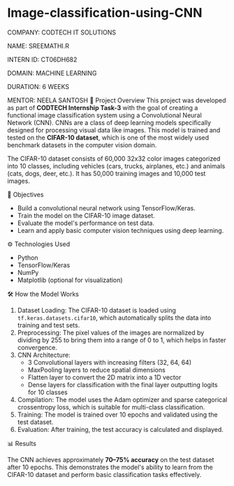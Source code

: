 # Image-classification-using-CNN

COMPANY: CODTECH IT SOLUTIONS

NAME: SREEMATHI.R

INTERN ID: CT06DH682

DOMAIN: MACHINE LEARNING

DURATION: 6 WEEKS

MENTOR: NEELA SANTOSH
 📌 Project Overview
This project was developed as part of **CODTECH Internship Task-3** with the goal of creating a functional image classification system using a Convolutional Neural Network (CNN). CNNs are a class of deep learning models specifically designed for processing visual data like images. This model is trained and tested on the **CIFAR-10 dataset**, which is one of the most widely used benchmark datasets in the computer vision domain.

The CIFAR-10 dataset consists of 60,000 32x32 color images categorized into 10 classes, including vehicles (cars, trucks, airplanes, etc.) and animals (cats, dogs, deer, etc.). It has 50,000 training images and 10,000 test images.

🎯 Objectives

- Build a convolutional neural network using TensorFlow/Keras.
- Train the model on the CIFAR-10 image dataset.
- Evaluate the model's performance on test data.
- Learn and apply basic computer vision techniques using deep learning.

⚙️ Technologies Used

- Python
- TensorFlow/Keras
- NumPy
- Matplotlib (optional for visualization)
  
🛠️ How the Model Works

1. Dataset Loading: The CIFAR-10 dataset is loaded using `tf.keras.datasets.cifar10`, which automatically splits the data into training and test sets.
2. Preprocessing: The pixel values of the images are normalized by dividing by 255 to bring them into a range of 0 to 1, which helps in faster convergence.
3. CNN Architecture:
    - 3 Convolutional layers with increasing filters (32, 64, 64)
    - MaxPooling layers to reduce spatial dimensions
    - Flatten layer to convert the 2D matrix into a 1D vector
    - Dense layers for classification with the final layer outputting logits for 10 classes
4. Compilation: The model uses the Adam optimizer and sparse categorical crossentropy loss, which is suitable for multi-class classification.
5. Training: The model is trained over 10 epochs and validated using the test dataset.
6. Evaluation: After training, the test accuracy is calculated and displayed.

📊 Results

The CNN achieves approximately **70–75% accuracy** on the test dataset after 10 epochs. This demonstrates the model's ability to learn from the CIFAR-10 dataset and perform basic classification tasks effectively.
